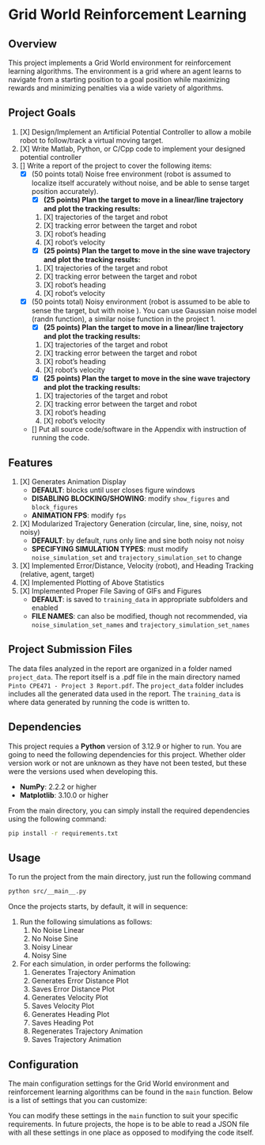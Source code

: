 # Grid World Reinforcement Learning

## Overview

This project implements a Grid World environment for reinforcement learning algorithms. The environment is a grid where an agent learns to navigate from a starting position to a goal position while maximizing rewards and minimizing penalties via a wide variety of algorithms.

## Project Goals

1) [X] Design/Implement an Artificial Potential Controller to allow a mobile robot to follow/track a virtual moving target.
2) [X] Write Matlab, Python, or C/Cpp code to implement your designed potential controller
3) [] Write a report of the project to cover the following items:
    * [X] (50 points total) Noise free environment (robot is assumed to localize itself accurately without noise, and be able to sense target position accurately).
        * [X] **(25 points) Plan the target to move in a linear/line trajectory and plot the tracking results:**
        1. [X] trajectories of the target and robot
        2. [X] tracking error between the target and robot
        3. [X] robot’s heading
        4. [X] robot’s velocity
        * [X] **(25 points) Plan the target to move in the sine wave trajectory and plot the tracking results:**
        1. [X] trajectories of the target and robot
        2. [X] tracking error between the target and robot
        3. [X] robot’s heading
        4. [X] robot’s velocity
    * [X] (50 points total) Noisy environment (robot is assumed to be able to sense the target, but with noise ). You can use Gaussian noise model (randn function), a similar noise function in the project 1.
        * [X] **(25 points) Plan the target to move in a linear/line trajectory and plot the tracking results:**
        1. [X] trajectories of the target and robot
        2. [X] tracking error between the target and robot
        3. [X] robot’s heading
        4. [X] robot’s velocity
        * [X] **(25 points) Plan the target to move in the sine wave trajectory and plot the tracking results:**
        1. [X] trajectories of the target and robot
        2. [X] tracking error between the target and robot
        3. [X] robot’s heading
        4. [X] robot’s velocity
    * [] Put all source code/software in the Appendix with instruction of running the code.

## Features

1) [X] Generates Animation Display
    * **DEFAULT**: blocks until user closes figure windows
    * **DISABLING BLOCKING/SHOWING**: modify `show_figures` and `block_figures`
    * **ANIMATION FPS**: modify `fps`
2) [X] Modularized Trajectory Generation (circular, line, sine, noisy, not noisy)
    * **DEFAULT**: by default, runs only line and sine both noisy not noisy
    * **SPECIFYING SIMULATION TYPES**: must modify `noise_simulation_set` and `trajectory_simulation_set` to change
3) [X] Implemented Error/Distance, Velocity (robot), and Heading Tracking (relative, agent, target)
4) [X] Implemented Plotting of Above Statistics
5) [X] Implemented Proper File Saving of GIFs and Figures
    * **DEFAULT**: is saved to `training_data` in appropriate subfolders and enabled
    * **FILE NAMES**: can also be modified, though not recommended, via `noise_simulation_set_names` and `trajectory_simulation_set_names`

## Project Submission Files

The data files analyzed in the report are organized in a folder named `project_data`. The report itself is a .pdf file in the main directory named `Pinto CPE471 - Project 3 Report.pdf`. The `project_data` folder includes includes all the generated data used in the report. The `training_data` is where data generated by running the code is written to.

## Dependencies

This project requies a **Python** version of 3.12.9 or higher to run.
You are going to need the following dependencies for this project. Whether older version work or not are unknown as they have not been tested, but these were the versions used when developing this.

* **NumPy**: 2.2.2 or higher
* **Matplotlib**: 3.10.0 or higher

From the main directory, you can simply install the required dependencies using the following command:

```bash
pip install -r requirements.txt
```

## Usage

To run the project from the main directory, just run the following command

```bash
python src/__main__.py
```

Once the projects starts, by default, it will in sequence:

1) Run the following simulations as follows:
    1. No Noise Linear
    2. No Noise Sine
    3. Noisy Linear
    4. Noisy Sine
2) For each simulation, in order performs the following:
    1. Generates Trajectory Animation
    2. Generates Error Distance Plot
    3. Saves Error Distance Plot
    4. Generates Velocity Plot
    5. Saves Velocity Plot
    6. Generates Heading Plot
    7. Saves Heading Pot
    8. Regenerates Trajectory Animation
    9. Saves Trajectory Animation

## Configuration

The main configuration settings for the Grid World environment and reinforcement learning algorithms can be found in the `main` function. Below is a list of settings that you can customize:

You can modify these settings in the `main` function to suit your specific requirements. In future projects, the hope is to be able to read a JSON file with all these settings in one place as opposed to modifying the code itself.
